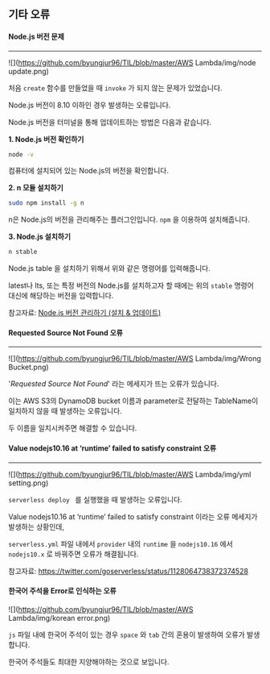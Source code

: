 ## 기타 오류

#### Node.js 버전 문제

---

![](https://github.com/byungjur96/TIL/blob/master/AWS Lambda/img/node update.png)

처음 `create`  함수를 만들었을 때 `invoke` 가 되지 않는 문제가 있었습니다.

Node.js 버전이 8.10 이하인 경우 발생하는 오류입니다.

Node.js 버전을 터미널을 통해 업데이트하는 방법은 다음과 같습니다. 



**1. Node.js 버전 확인하기**

```bash
node -v
```

컴퓨터에 설치되어 있는 Node.js의 버전을 확인합니다.



**2. n 모듈 설치하기**

```bash
sudo npm install -g n
```

n은 Node.js의 버전을 관리해주는 플러그인입니다. `npm` 을 이용하여 설치해줍니다.



**3. Node.js 설치하기**

```bash
n stable
```

Node.js table 을 설치하기 위해서 위와 같은 명령어를 입력해줍니다.

latest나 lts, 또는 특정 버전의 Node.js를 설치하고자 할 때에는 위의 `stable` 명령어 대신에 해당하는 버전을 입력합니다.



참고자료: [Node.js 버전 관리하기 (설치 & 업데이트)](https://futurecreator.github.io/2018/05/28/nodejs-npm-update-latest-or-stable-version/)



#### Requested Source Not Found 오류

---

![](https://github.com/byungjur96/TIL/blob/master/AWS Lambda/img/Wrong Bucket.png)

'*Requested Source Not Found*' 라는 메세지가 뜨는 오류가 있습니다.

이는 AWS S3의 DynamoDB bucket 이름과 parameter로 전달하는 TableName이 일치하지 않을 때 발생하는 오류입니다.

두 이름을 일치시켜주면 해결할 수 있습니다.



#### Value nodejs10.16 at ‘runtime’ failed to satisfy constraint 오류

---

![](https://github.com/byungjur96/TIL/blob/master/AWS Lambda/img/yml setting.png)

`serverless deploy ` 를 실행했을 때 발생하는 오류입니다.

Value nodejs10.16 at ‘runtime’ failed to satisfy constraint 이라는 오류 메세지가 발생하는 상황인데,

`serverless.yml` 파일 내에서 `provider` 내의 `runtime` 을 `nodejs10.16` 에서 `nodejs10.x` 로 바꿔주면 오류가 해결됩니다.



참고자료: https://twitter.com/goserverless/status/1128064738372374528



#### 한국어 주석을 Error로 인식하는 오류

![](https://github.com/byungjur96/TIL/blob/master/AWS Lambda/img/korean error.png)

`js` 파일 내에 한국어 주석이 있는 경우 `space` 와 `tab` 간의 혼용이 발생하여 오류가 발생합니다.

한국어 주석들도 최대한 지양해야하는 것으로 보입니다.